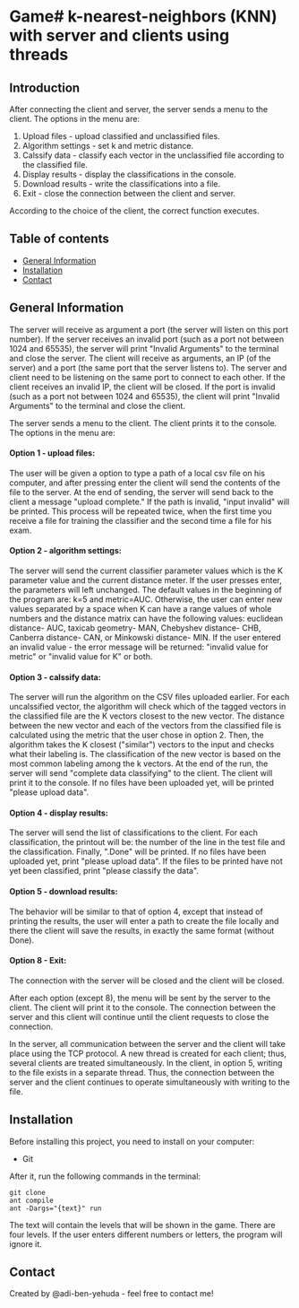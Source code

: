 # Game# k-nearest-neighbors (KNN) with server and clients using threads

## Introduction
After connecting the client and server, the server sends a menu to the client.
The options in the menu are:
1. Upload files - upload classified and unclassified files.
2. Algorithm settings - set k and metric distance.
3. Calssify data - classify each vector in the unclassified file according to the classified file.
4. Display results - display the classifications in the console.
5. Download results - write the classifications into a file.
8. Exit - close the connection between the client and server.

According to the choice of the client, the correct function executes.

## Table of contents
* [General Information](#general-information)
* [Installation](#installation)
* [Contact](#Contact)

## General Information
The server will receive as argument a port (the server will listen on this port number). If the server receives an invalid port (such as a port not between 1024 and 65535), the server will print "Invalid Arguments" to the terminal and close the server.
The client will receive as arguments, an IP (of the server) and a port (the same port that the server listens to). The server and client need to be listening on the same port to connect to each other. If the client receives an invalid IP, the client will be closed. If the port is invalid (such as a port not between 1024 and 65535), the client will print "Invalid Arguments" to the terminal and close the client.

The server sends a menu to the client. The client prints it to the console. 
The options in the menu are:
#### Option 1 - upload files:
The user will be given a option to type a path of a local csv file on his computer, and after pressing enter the client will send the contents of the file to the server. At the end of sending, the server will send back to the client a message "upload complete." If the path is invalid, "input invalid" will be printed.
This process will be repeated twice, when the first time you receive a file for training the classifier and the second time a file for his exam. 

#### Option 2 - algorithm settings:
The server will send the current classifier parameter values which is the K parameter value and the current distance meter. 
If the user presses enter, the parameters will left unchanged. The default values in the beginning of the program are: k=5 and metric=AUC. Otherwise, the user can enter new values separated by a space when K can have a range
values of whole numbers and the distance matrix can have the following values: euclidean distance- AUC, taxicab geometry- MAN, Chebyshev distance- CHB, Canberra distance- CAN, or Minkowski distance- MIN.
If the user entered an invalid value - the error message will be returned: "invalid value for metric" or "invalid value for K" or both.

#### Option 3 - calssify data:
The server will run the algorithm on the CSV files uploaded earlier. For each uncalssified vector, the algorithm will check which of the tagged vectors in the classified file are the K vectors closest to the new vector. The distance between the new vector and each of the vectors from the classified file is calculated using the metric that the user chose in option 2. Then, the algorithm takes the K closest ("similar") vectors to the input and checks what their labeling is. The classification of the new vector is based on the most common labeling among the k vectors. 
At the end of the run, the server will send "complete data classifying" to the client. The client will print it to the console.
If no files have been uploaded yet, will be printed "please upload data".

#### Option 4 - display results:
The server will send the list of classifications to the client. For each classification, the printout will be: the number of the line in the test file and the classification. Finally, ".Done" will be printed.
If no files have been uploaded yet, print "please upload data".
If the files to be printed have not yet been classified, print "please classify the data".

#### Option 5 - download results:
The behavior will be similar to that of option 4, except that instead of printing the results, the user will enter a path to create the file locally and there the client will save the results, in exactly the same format (without Done). 

#### Option 8 - Exit:
The connection with the server will be closed and the client will be closed.



After each option (except 8), the menu will be sent by the server to the client. The client will print it to the console.
The connection between the server and this client will continue until the client requests to close the connection.

In the server, all communication between the server and the client will take place using the TCP protocol. A new thread is created for each client; thus, several clients are treated simultaneously.
In the client, in option 5, writing to the file exists in a separate thread. Thus, the connection between the server and the client continues to operate simultaneously with writing to the file.

## Installation
Before installing this project, you need to install on your computer:
* Git

After it, run the following commands in the terminal:

```
git clone 
ant compile
ant -Dargs="{text}" run
```
The text will contain the levels that will be shown in the game. There are four levels. If the user enters different numbers or letters, the program will ignore it. 

## Contact
Created by @adi-ben-yehuda - feel free to contact me!

